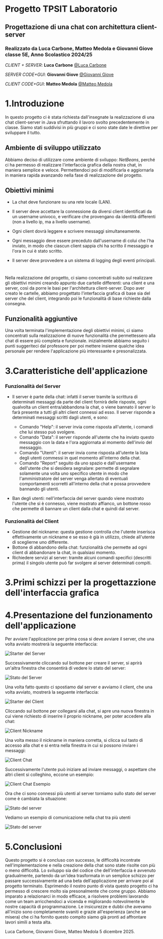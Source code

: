 
# Progetto TPSIT Laboratorio
## Progettazione di una chat con architettura client-server 
### Realizzato da Luca Carbone, Matteo Medola e Giovanni Giove classe 5E, Anno Scolastico 2024/25

_CLIENT + SERVER_: **Luca Carbone** [@Luca Carbone](https://github.com/lucarbone)

_SERVER CODE+GUI_: **Giovanni Giove** [@Giovanni Giove](https://github.com/giove06)

_CLIENT CODE+GUI_: **Matteo Medola** [@Matteo Medola](https://github.com/MatteoMedola)

# 1.Introduzione
In questo progetto ci è stata richiesta dall'insegnate la realizzazione di una chat client-server in Java sfruttando il lavoro svolto precedentemente in classe. Siamo stati suddivisi in più gruppi e ci sono state date le direttive per sviluppare il tutto.

## Ambiente di sviluppo utilizzato
Abbiamo deciso di utilizzare come ambiente di sviluppo: _NetBeans_, perché ci ha permesso di realizzare l'interfaccia grafica della nostra chat, in maniera semplice e veloce.
Permettendoci poi di modificarla e aggiornarla in maniera rapida avanzando nella fase di realizzazione del progetto.

## Obiettivi minimi
* La chat deve funzionare su una rete locale (LAN).

* Il server deve accettare la connessione da diversi client identificati da un username univoco,
e verificare che provengano da identità differenti (non a livello ip, ma a livello username).

* Ogni client dovrà leggere e scrivere messaggi simultaneamente. 

* Ogni messaggio deve essere preceduto dall'username di colui che l'ha inviato, in modo che ciascun client sappia chi ha scritto il messaggio e l'ora in cui è stato scritto.

* Il server deve provvedere a un sistema di logging degli eventi principali.
#

Nella realizzazione del progetto, ci siamo concentrati subito sul realizzare gli obiettivi minimi creando appunto due cartelle differenti: una client e una server, così da porre le basi per l'architettura client-server.
Dopo aver creato le cartelle, abbiamo progettato l'interfaccia grafica di base sia del server che del client, integrando poi le funzionalità di base richieste dalla consegna.


## Funzionalità aggiuntive 
Una volta terminata l'implementazione degli obiettivi minimi, ci siamo concentrati sulla realizzazione di nuove funzionalità che permettessero alla chat di essere più completa e funzionale. inizialmente abbiamo seguito i punti suggeriteci dal professore per poi mettere insieme qualche idea personale per rendere l'applicazione più interessante e presonalizzata.

# 3.Caratteristiche dell'applicazione
### Funzionalità del Server

* Il server è parte della chat: infatti il server tramite la scrittura di determinati messaggi da parte del client fornirà delle risposte, ogni qualvolta un client entra/abbandona la chat,
  o viene bannato il server lo farà presente a tutti gli altri client connessi ad esso. Il server risponde a determinati messaggi scritti dagli utenti, e sono:
    * Comando "Help": il server invia come risposta all'utente, i comandi che lui stesso può svolgere.
    * Comando "Data": il server risponde all'utente che ha inviato questo messaggio con la data e l'ora aggiornata al momento dell'invio del messaggio.
    * Comando "Utenti": il server invia come risposta all'utente la lista degli utenti commessi in quel momento all'interno della chat.
    * Comando "Report" seguito da uno spazio e dall'username dell'utente che si desidera segnalare: permette di segnalare solamente una volta uno specifico utente in modo che l'amministratore del server venga allertato di eventuali comportamenti scorretti all'interno della chat e possa provvedere bannando gli utenti. 

* Ban degli utenti: nell'interfaccia del server quando viene mostrato l'utente che si è connesso, viene mostrato affianco, un bottone rosso che permette di bannare un client dalla chat e quindi dal server.

### Funzionalità del Client

* Gestione del nickname: questa gestione controlla che l'utente inserisca effettivamente un nickname e se esso è già in utilizzo, chiede all'utente di sceglierne uno differente.
* Bottone di abbandono della chat: funzionalità che permette ad ogni client di abbandonare la chat, in qualsiasi momento.
* Richiedere servizi al server: tramite alcuni comandi specifici (descritti prima) il singolo utente può far svolgere al server determinati compiti. 

# 3.Primi schizzi per la progettazzione dell'interfaccia grafica


# 4.Presentazione del funzionamento dell'applicazione
Per avviare l'applicazione per prima cosa si deve avviare il server, che una volta avviato mostrerà la seguente interfaccia:

![Starter  del Server](images/ServerStarter.png)

Successivamente cliccando sul bottone per creare il server, si aprirà un'altra finestra che consentirà di vedere lo stato del server:

![Stato del Server](images/StatoInizialeServer.png)

Una volta fatto questo ci spostiamo dal server e avviamo il client, che una volta avviato, mostrerà la seguente interfaccia:

![Starter del Client](images/ClientStart.png)

Cliccando sul bottone per collegarsi alla chat, si apre una nuova finestra in cui viene richiesto di inserire il proprio nickname, per poter accedere alla chat: 

![Client Nickname](images/NameClient.png)

Una volta messo il nickname in maniera corretta, si clicca sul tasto di accesso alla chat e si entra nella finestra in cui si possono inviare i messaggi:

![Client Chat](images/chatClient.png)

Successivamente l'utente può iniziare ad inviare messaggi, o aspettare che altri client si colleghino, eccone un esempio:

![Client Chat Esempio](images/EsempioChat.png)

Ora che ci sono connessi più utenti al server torniamo sullo stato del server come è cambiata la situazione:

![Stato del server](images/ServerState.png)

Vediamo un esempio di comunicazione nella chat tra più utenti

![Stato del server](images/EsempioChats.png)

# 5.Conclusioni

Questo progetto si è concluso con successo, le difficoltà incontrate nell'implementazione e nella creazione della chat sono state risolte con più o meno difficoltà. Lo sviluppo sia del codice che dell'interfaccia è avvenuto
gradualmente, partendo da un'idea trasformata in un semplice schizzo per passare successivamente ad una beta dell'applicazione per arrivare poi al progetto terminato.
Esprimendo il nostro punto di vista questo progetto ci ha permesso di crescere molto sia presonalmente che come gruppo. Abbiamo imparato a relazionarci in modo efficace, a risolvere problemi lavorando come un team arricchendoci a vicenda e migliorando notevolmente le nostre capacità di programmazione. Le insicurezze e dubbi che avevamo all'inizio sono completamente svaniti e grazie all'esperienza (anche se misera) che ci ha fornito questo compito siamo già pronti ad affrontare lavori simili a testa alta.

Luca Carbone, Giovanni Giove, Matteo Medola
5 dicembre 2025.


















